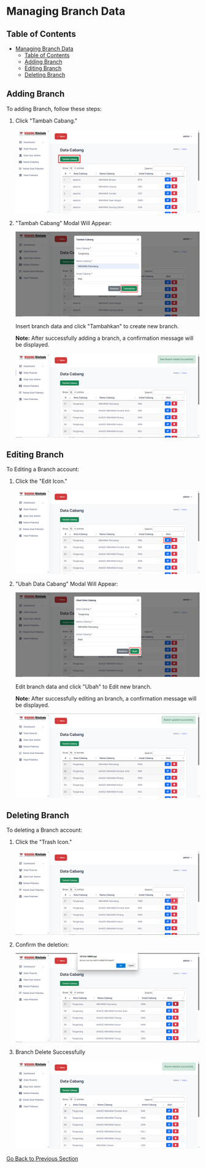 # Managing Branch Data
## Table of Contents
- [Managing Branch Data](#managing-branch-data)
  - [Table of Contents](#table-of-contents)
  - [Adding Branch](#adding-branch)
  - [Editing Branch](#editing-branch)
  - [Deleting Branch](#deleting-branch)

## Adding Branch
To adding Branch, follow these steps:

1. Click "Tambah Cabang."

    ![Branch Page](/docs/images/tambah-cabang.png)

2. "Tambah Cabang" Modal Will Appear:

    ![Branch Modal](/docs/images/tambah-cabang-modal.png)

    Insert branch data and click "Tambahkan" to create new branch.
    
    **Note:** After successfully adding a branch, a confirmation message will be displayed.

    ![Branch MSG](/docs/images/tambah-cabang-success.png)

## Editing Branch

To Editing a Branch account:

1. Click the "Edit Icon."
    
    ![Edit Branch](/docs/images/edit-cabang.png)
    
2. "Ubah Data Cabang" Modal Will Appear:

    ![Edit Modal](/docs/images/edit-cabang-modal.png)

    Edit branch data and click "Ubah" to Edit new branch.
    
    **Note:** After successfully editing an branch, a confirmation message will be displayed.

    ![Edit MSG](/docs/images/edit-cabang-success.png)

## Deleting Branch

To deleting a Branch account:

1. Click the "Trash Icon."
    
    ![Delete Branch](/docs/images/delete-cabang.png)
    
2. Confirm the deletion:
    
    ![Delete Confirmation Branch](/docs/images/delete-cabang-confirmation.png)
    
3. Branch Delete Successfully
  
    ![Branch Delete Successfully](/docs/images/delete-cabang-success.png)

[Go Back to Previous Section](/docs/manual/admin/README.md)

